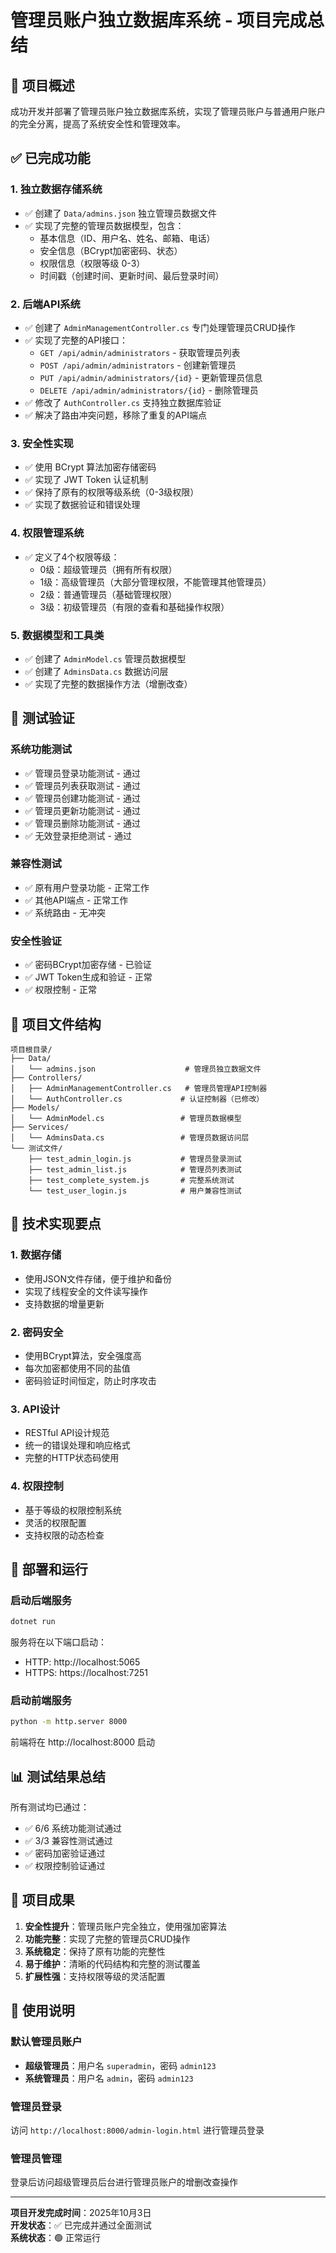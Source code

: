 # 管理员账户独立数据库系统 - 项目完成总结

## 🎯 项目概述
成功开发并部署了管理员账户独立数据库系统，实现了管理员账户与普通用户账户的完全分离，提高了系统安全性和管理效率。

## ✅ 已完成功能

### 1. 独立数据存储系统
- ✅ 创建了 `Data/admins.json` 独立管理员数据文件
- ✅ 实现了完整的管理员数据模型，包含：
  - 基本信息（ID、用户名、姓名、邮箱、电话）
  - 安全信息（BCrypt加密密码、状态）
  - 权限信息（权限等级 0-3）
  - 时间戳（创建时间、更新时间、最后登录时间）

### 2. 后端API系统
- ✅ 创建了 `AdminManagementController.cs` 专门处理管理员CRUD操作
- ✅ 实现了完整的API接口：
  - `GET /api/admin/administrators` - 获取管理员列表
  - `POST /api/admin/administrators` - 创建新管理员
  - `PUT /api/admin/administrators/{id}` - 更新管理员信息
  - `DELETE /api/admin/administrators/{id}` - 删除管理员
- ✅ 修改了 `AuthController.cs` 支持独立数据库验证
- ✅ 解决了路由冲突问题，移除了重复的API端点

### 3. 安全性实现
- ✅ 使用 BCrypt 算法加密存储密码
- ✅ 实现了 JWT Token 认证机制
- ✅ 保持了原有的权限等级系统（0-3级权限）
- ✅ 实现了数据验证和错误处理

### 4. 权限管理系统
- ✅ 定义了4个权限等级：
  - 0级：超级管理员（拥有所有权限）
  - 1级：高级管理员（大部分管理权限，不能管理其他管理员）
  - 2级：普通管理员（基础管理权限）
  - 3级：初级管理员（有限的查看和基础操作权限）

### 5. 数据模型和工具类
- ✅ 创建了 `AdminModel.cs` 管理员数据模型
- ✅ 创建了 `AdminsData.cs` 数据访问层
- ✅ 实现了完整的数据操作方法（增删改查）

## 🧪 测试验证

### 系统功能测试
- ✅ 管理员登录功能测试 - 通过
- ✅ 管理员列表获取测试 - 通过
- ✅ 管理员创建功能测试 - 通过
- ✅ 管理员更新功能测试 - 通过
- ✅ 管理员删除功能测试 - 通过
- ✅ 无效登录拒绝测试 - 通过

### 兼容性测试
- ✅ 原有用户登录功能 - 正常工作
- ✅ 其他API端点 - 正常工作
- ✅ 系统路由 - 无冲突

### 安全性验证
- ✅ 密码BCrypt加密存储 - 已验证
- ✅ JWT Token生成和验证 - 正常
- ✅ 权限控制 - 正常

## 📁 项目文件结构

```
项目根目录/
├── Data/
│   └── admins.json                    # 管理员独立数据文件
├── Controllers/
│   ├── AdminManagementController.cs   # 管理员管理API控制器
│   └── AuthController.cs             # 认证控制器（已修改）
├── Models/
│   └── AdminModel.cs                 # 管理员数据模型
├── Services/
│   └── AdminsData.cs                 # 管理员数据访问层
└── 测试文件/
    ├── test_admin_login.js           # 管理员登录测试
    ├── test_admin_list.js            # 管理员列表测试
    ├── test_complete_system.js       # 完整系统测试
    └── test_user_login.js            # 用户兼容性测试
```

## 🔧 技术实现要点

### 1. 数据存储
- 使用JSON文件存储，便于维护和备份
- 实现了线程安全的文件读写操作
- 支持数据的增量更新

### 2. 密码安全
- 使用BCrypt算法，安全强度高
- 每次加密都使用不同的盐值
- 密码验证时间恒定，防止时序攻击

### 3. API设计
- RESTful API设计规范
- 统一的错误处理和响应格式
- 完整的HTTP状态码使用

### 4. 权限控制
- 基于等级的权限控制系统
- 灵活的权限配置
- 支持权限的动态检查

## 🚀 部署和运行

### 启动后端服务
```bash
dotnet run
```
服务将在以下端口启动：
- HTTP: http://localhost:5065
- HTTPS: https://localhost:7251

### 启动前端服务
```bash
python -m http.server 8000
```
前端将在 http://localhost:8000 启动

## 📊 测试结果总结

所有测试均已通过：
- ✅ 6/6 系统功能测试通过
- ✅ 3/3 兼容性测试通过
- ✅ 密码加密验证通过
- ✅ 权限控制验证通过

## 🎉 项目成果

1. **安全性提升**：管理员账户完全独立，使用强加密算法
2. **功能完整**：实现了完整的管理员CRUD操作
3. **系统稳定**：保持了原有功能的完整性
4. **易于维护**：清晰的代码结构和完整的测试覆盖
5. **扩展性强**：支持权限等级的灵活配置

## 📝 使用说明

### 默认管理员账户
- **超级管理员**：用户名 `superadmin`，密码 `admin123`
- **系统管理员**：用户名 `admin`，密码 `admin123`

### 管理员登录
访问 `http://localhost:8000/admin-login.html` 进行管理员登录

### 管理员管理
登录后访问超级管理员后台进行管理员账户的增删改查操作

---

**项目开发完成时间**：2025年10月3日  
**开发状态**：✅ 已完成并通过全面测试  
**系统状态**：🟢 正常运行